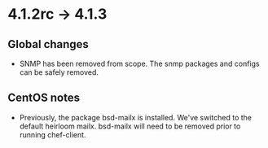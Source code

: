 4.1.2rc -> 4.1.3
================

Global changes
---------------

* SNMP has been removed from scope.  The snmp packages and configs can
  be safely removed.

CentOS notes
------------

* Previously, the package bsd-mailx is installed.  We've switched to
  the default heirloom mailx.  bsd-mailx will need to be removed prior
  to running chef-client.
